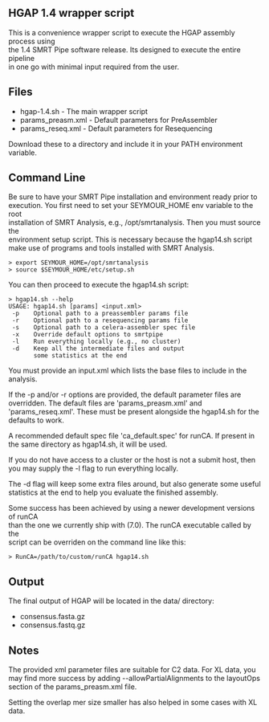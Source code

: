 HGAP 1.4 wrapper script
-----------------------
This is a convenience wrapper script to execute the HGAP assembly process using  
the 1.4 SMRT Pipe software release.  Its designed to execute the entire pipeline  
in one go with minimal input required from the user.

Files
-----
* hgap-1.4.sh - The main wrapper script
* params_preasm.xml - Default parameters for PreAssembler
* params_reseq.xml - Default parameters for Resequencing

Download these to a directory and include it in your PATH environment variable.   


Command Line
------------
Be sure to have your SMRT Pipe installation and environment ready prior to  
execution.  You first need to set your SEYMOUR_HOME env variable to the root   
installation of SMRT Analysis, e.g., /opt/smrtanalysis.  Then you must source the  
environment setup script.  This is necessary because the hgap14.sh script   
make use of programs and tools installed with SMRT Analysis.

    > export SEYMOUR_HOME=/opt/smrtanalysis
    > source $SEYMOUR_HOME/etc/setup.sh

You can then proceed to execute the hgap14.sh script:

    > hgap14.sh --help
    USAGE: hgap14.sh [params] <input.xml>
     -p    Optional path to a preassembler params file
     -r    Optional path to a resequencing params file
     -s    Optional path to a celera-assembler spec file
     -x    Override default options to smrtpipe
     -l    Run everything locally (e.g., no cluster)
     -d    Keep all the intermediate files and output
           some statistics at the end


You must provide an input.xml which lists the base files to include in the    
analysis.

If the -p and/or -r options are provided, the default parameter files are   
overridden.  The default files are 'params_preasm.xml' and 'params_reseq.xml'.
These must be present alongside the hgap14.sh for the defaults to work.

A recommended default spec file 'ca_default.spec' for runCA.  If present in   
the same directory as hgap14.sh, it will be used.

If you do not have access to a cluster or the host is not a submit host, then  
you may supply the -l flag to run everything locally.

The -d flag will keep some extra files around, but also generate some useful   
statistics at the end to help you evaluate the finished assembly.

Some success has been achieved by using a newer development versions of runCA   
than the one we currently ship with (7.0).  The runCA executable called by the   
script can be overriden on the command line like this:

    > RunCA=/path/to/custom/runCA hgap14.sh 


Output
------
The final output of HGAP will be located in the data/ directory:
* consensus.fasta.gz
* consensus.fastq.gz

Notes
-----

The provided xml parameter files are suitable for C2 data.  For XL data,
you may find more success by adding --allowPartialAlignments to the 
layoutOps section of the params_preasm.xml file.

Setting the overlap mer size smaller has also helped in some cases with XL  
data.
